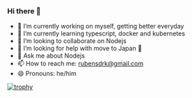 ### Hi there 👋

- 🔭 I’m currently working on myself, getting better everyday
- 🌱 I’m currently learning typescript, docker and kubernetes
- 👯 I’m looking to collaborate on Nodejs
- 🤔 I’m looking for help with move to Japan 🗾
- 💬 Ask me about Nodejs
- 📫 How to reach me: rubensdrk@gmail.com
- 😄 Pronouns: he/him

[![trophy](https://github-profile-trophy.vercel.app/?username=ryo-ma&theme=onedark)](https://github.com/ryo-ma/github-profile-trophy)
